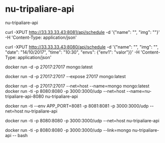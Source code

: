 # nu-tripaliare-api
nu-tripaliare-api



curl -XPUT http://33.33.33.43:8081/api/schedule -d '{"name": "", "img": ""}' -H 'Content-Type: application/json'

curl -XPUT http://33.33.33.43:8080/api/schedule -d '{"name": "", "img": "", "date": "14/10/2017", "time": "10:30", "envs": {"env1": "valor"}}' -H 'Content-Type: application/json'


docker run -d -p 27017:27017 mongo:latest

docker run -d -p 27017:27017 --expose 27017 mongo:latest

docker run -d -p 27017:27017 --net=host --name=mongo mongo:latest
docker run -ti -p 8080:8080 -p 3000:3000/udp --net=host --name=nu-tripaliare-api-8080 nu-tripaliare-api


docker run -ti --env APP_PORT=8081 -p 8081:8081 -p 3000:3000/udp --net=host nu-tripaliare-api

docker run -ti -p 8080:8080 -p 3000:3000/udp --net=host nu-tripaliare-api


docker run -ti -p 8080:8080 -p 3000:3000/udp --link=mongo nu-tripaliare-api -- bash
